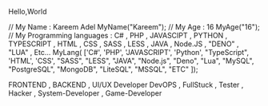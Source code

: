Hello,World

// My Name : Kareem Adel
MyName("Kareem");
// My Age : 16 
MyAge("16");
// My Programming languages : C# , PHP , JAVASCIPT , PYTHON , TYPESCRIPT , HTML , CSS , SASS , LESS , JAVA , Node.JS , "DENO" , "LUA" , Etc...
MyLang(
['C#',
'PHP',
'JAVASCRIPT',
'Python',
"TypeScript",
'HTML',
'CSS',
"SASS",
"LESS",
"JAVA",
"Node.js",
"Deno",
"Lua",
"MySQL",
"PostgreSQL",
"MongoDB",
"LiteSQL",
"MSSQL",
"ETC"
]);




FRONTEND , BACKEND , UI/UX Developer 
DevOPS , FullStuck , Tester , Hacker , System-Developer , Game-Developer 
